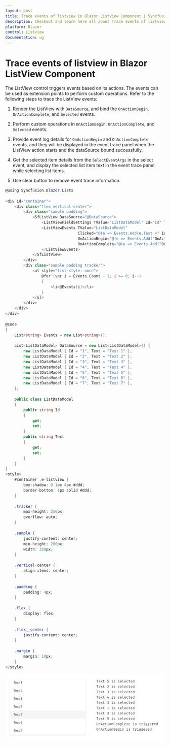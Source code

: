 ```yaml
---
layout: post
title: Trace events of listview in Blazor ListView Component | Syncfusion
description: Checkout and learn here all about Trace events of listview in Syncfusion Blazor ListView component and more.
platform: Blazor
control: Listview
documentation: ug
---
```


# Trace events of listview in Blazor ListView Component

The ListView control triggers events based on its actions. The events can be used as extension points to perform custom operations. Refer to the following steps to trace the ListView events:

1. Render the ListView with `DataSource`, and bind the `OnActionBegin`, `OnActionComplete`, and `Selected` events.

2. Perform custom operations in `OnActionBegin`, `OnActionComplete`, and `Selected` events.

3. Provide event log details for `OnActionBegin` and `OnActionComplete` events, and they will be displayed in the event trace panel when the ListView action starts and the dataSource bound successfully.

4. Get the selected item details from the `SelectEventArgs` in the select event, and display the selected list item text in the event trace panel while selecting list items.

5. Use clear button to remove event trace information.

```C#
@using Syncfusion.Blazor.Lists

<div id="container">
    <div class="flex vertical-center">
        <div class="sample padding">
            <SfListView DataSource="@DataSource">
                <ListViewFieldSettings TValue="ListDataModel" Id="Id" Text="Text"></ListViewFieldSettings>
                <ListViewEvents TValue="ListDataModel"
                                Clicked="@(e => Events.Add(e.Text +" is selected"))"
                                OnActionBegin="@(e => Events.Add("OnActionBegin is triggered"))"
                                OnActionComplete="@(e => Events.Add("OnActionComplete is triggered"))">
                </ListViewEvents>
            </SfListView>
        </div>
        <div class="sample padding tracker">
            <ul style="list-style: none">
                @for (var i = Events.Count - 1; i >= 0; i--)
                {
                    <li>@Events[i]</li>
                }
            </ul>
        </div>
    </div>
</div>

@code
{
    List<string> Events = new List<string>();

    List<ListDataModel> DataSource = new List<ListDataModel>() {
        new ListDataModel { Id = "1", Text = "Text 1" },
        new ListDataModel { Id = "2", Text = "Text 2" },
        new ListDataModel { Id = "3", Text = "Text 3" },
        new ListDataModel { Id = "4", Text = "Text 4" },
        new ListDataModel { Id = "5", Text = "Text 5" },
        new ListDataModel { Id = "6", Text = "Text 6" },
        new ListDataModel { Id = "7", Text = "Text 7" },
    };

    public class ListDataModel
    {
        public string Id
        {
            get;
            set;
        }
        public string Text
        {
            get;
            set;
        }
    }
}
<style>
    #container .e-listview {
        box-shadow: 0 1px 4px #ddd;
        border-bottom: 1px solid #ddd;
    }

    .tracker {
        max-height: 250px;
        overflow: auto;
    }

    .sample {
        justify-content: center;
        min-height: 280px;
        width: 350px;
    }

    .vertical-center {
        align-items: center;
    }

    .padding {
        padding: 4px;
    }

    .flex {
        display: flex;
    }

    .flex__center {
        justify-content: center;
    }

    .margin {
        margin: 10px;
    }
</style>
```

![ListView - Events](../images/list/trace-events-of-listview.png)
